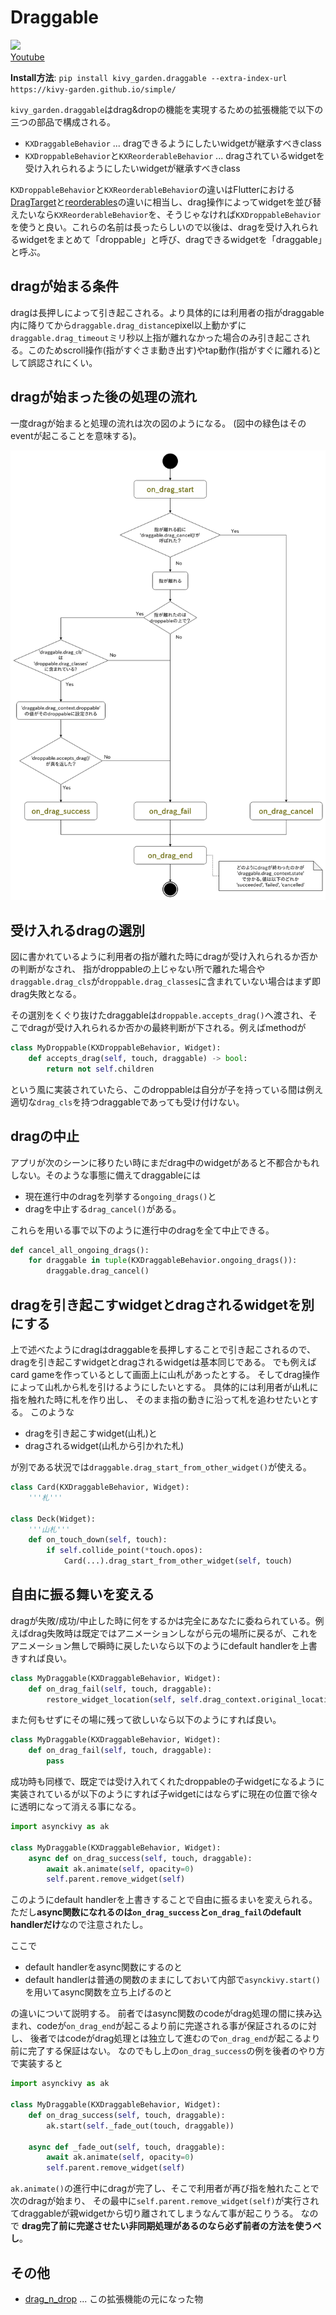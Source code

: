 # Draggable

![](http://img.youtube.com/vi/CjiRZjiSqgA/0.jpg)  
[Youtube][youtube]  

**Install方法**: `pip install kivy_garden.draggable --extra-index-url https://kivy-garden.github.io/simple/`

`kivy_garden.draggable`はdrag&dropの機能を実現するための拡張機能で以下の三つの部品で構成される。

- `KXDraggableBehavior` ... dragできるようにしたいwidgetが継承すべきclass
- `KXDroppableBehavior`と`KXReorderableBehavior` ... dragされているwidgetを受け入れられるようにしたいwidgetが継承すべきclass

`KXDroppableBehavior`と`KXReorderableBehavior`の違いはFlutterにおける[DragTarget][flutter_draggable_video]と[reorderables][flutter_reorderables]の違いに相当し、drag操作によってwidgetを並び替えたいなら`KXReorderableBehavior`を、そうじゃなければ`KXDroppableBehavior`を使うと良い。これらの名前は長ったらしいので以後は、dragを受け入れられるwidgetをまとめて「droppable」と呼び、dragできるwidgetを「draggable」と呼ぶ。

## dragが始まる条件

dragは長押しによって引き起こされる。より具体的には利用者の指がdraggable内に降りてから`draggable.drag_distance`pixel以上動かずに`draggable.drag_timeout`ミリ秒以上指が離れなかった場合のみ引き起こされる。このためscroll操作(指がすぐさま動き出す)やtap動作(指がすぐに離れる)として誤認されにくい。

## dragが始まった後の処理の流れ

一度dragが始まると処理の流れは次の図のようになる。
(図中の緑色はそのeventが起こることを意味する)。

![](doc/source/images/drag_flowchart_jp.png)

## 受け入れるdragの選別

図に書かれているように利用者の指が離れた時にdragが受け入れられるか否かの判断がなされ、
指がdroppableの上じゃない所で離れた場合や`draggable.drag_cls`が`droppable.drag_classes`に含まれていない場合はまず即drag失敗となる。

その選別をくぐり抜けたdraggableは`droppable.accepts_drag()`へ渡され、そこでdragが受け入れられるか否かの最終判断が下される。例えばmethodが

```python
class MyDroppable(KXDroppableBehavior, Widget):
    def accepts_drag(self, touch, draggable) -> bool:
        return not self.children
```

という風に実装されていたら、このdroppableは自分が子を持っている間は例え適切な`drag_cls`を持つdraggableであっても受け付けない。

## dragの中止

アプリが次のシーンに移りたい時にまだdrag中のwidgetがあると不都合かもれしない。そのような事態に備えてdraggableには

- 現在進行中のdragを列挙する`ongoing_drags()`と
- dragを中止する`drag_cancel()`がある。

これらを用いる事で以下のように進行中のdragを全て中止できる。

```python
def cancel_all_ongoing_drags():
    for draggable in tuple(KXDraggableBehavior.ongoing_drags()):
        draggable.drag_cancel()
```

## dragを引き起こすwidgetとdragされるwidgetを別にする

上で述べたようにdragはdraggableを長押しすることで引き起こされるので、
dragを引き起こすwidgetとdragされるwidgetは基本同じである。
でも例えばcard gameを作っているとして画面上に山札があったとする。
そしてdrag操作によって山札から札を引けるようにしたいとする。
具体的には利用者が山札に指を触れた時に札を作り出し、
そのまま指の動きに沿って札を追わせたいとする。
このような

- dragを引き起こすwidget(山札)と
- dragされるwidget(山札から引かれた札)

が別である状況では`draggable.drag_start_from_other_widget()`が使える。

```python
class Card(KXDraggableBehavior, Widget):
    '''札'''

class Deck(Widget):
    '''山札'''
    def on_touch_down(self, touch):
        if self.collide_point(*touch.opos):
            Card(...).drag_start_from_other_widget(self, touch)
```

## 自由に振る舞いを変える

dragが失敗/成功/中止した時に何をするかは完全にあなたに委ねられている。例えばdrag失敗時は既定ではアニメーションしながら元の場所に戻るが、これをアニメーション無しで瞬時に戻したいなら以下のようにdefault handlerを上書きすれば良い。

```python
class MyDraggable(KXDraggableBehavior, Widget):
    def on_drag_fail(self, touch, draggable):
        restore_widget_location(self, self.drag_context.original_location)
```

また何もせずにその場に残って欲しいなら以下のようにすれば良い。

```python
class MyDraggable(KXDraggableBehavior, Widget):
    def on_drag_fail(self, touch, draggable):
        pass
```

成功時も同様で、既定では受け入れてくれたdroppableの子widgetになるように実装されているが以下のようにすれば子widgetにはならずに現在の位置で徐々に透明になって消える事になる。

```python
import asynckivy as ak

class MyDraggable(KXDraggableBehavior, Widget):
    async def on_drag_success(self, touch, draggable):
        await ak.animate(self, opacity=0)
        self.parent.remove_widget(self)
```

このようにdefault handlerを上書きすることで自由に振るまいを変えられる。
ただし**async関数になれるのは`on_drag_success`と`on_drag_fail`のdefault handlerだけ**なので注意されたし。

ここで

- default handlerをasync関数にするのと
- default handlerは普通の関数のままにしておいて内部で`asynckivy.start()`を用いてasync関数を立ち上げるのと

の違いについて説明する。
前者ではasync関数のcodeがdrag処理の間に挟み込まれ、codeが`on_drag_end`が起こるより前に完遂される事が保証されるのに対し、
後者ではcodeがdrag処理とは独立して進むので`on_drag_end`が起こるより前に完了する保証はない。
なのでもし上の`on_drag_success`の例を後者のやり方で実装すると

```python
import asynckivy as ak

class MyDraggable(KXDraggableBehavior, Widget):
    def on_drag_success(self, touch, draggable):
        ak.start(self._fade_out(touch, draggable))

    async def _fade_out(self, touch, draggable):
        await ak.animate(self, opacity=0)
        self.parent.remove_widget(self)
```

`ak.animate()`の進行中にdragが完了し、そこで利用者が再び指を触れたことで次のdragが始まり、
その最中に`self.parent.remove_widget(self)`が実行されてdraggableが親widgetから切り離されてしまうなんて事が起こりうる。
なので **drag完了前に完遂させたい非同期処理があるのなら必ず前者の方法を使うべし**。

## その他

- [drag_n_drop][drag_n_drop] ... この拡張機能の元になった物

[flutter_draggable_video]:https://youtu.be/QzA4c4QHZCY
[flutter_reorderables]:https://pub.dev/packages/reorderables
[drag_n_drop]:https://github.com/kivy-garden/drag_n_drop
[youtube]:https://www.youtube.com/playlist?list=PLNdhqAjzeEGiepWKfP43Dh7IWqn3cQtpQ
